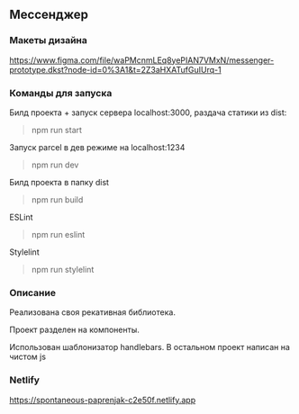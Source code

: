 ## Мессенджер

### Макеты дизайна
https://www.figma.com/file/waPMcnmLEq8yePIAN7VMxN/messenger-prototype.dkst?node-id=0%3A1&t=2Z3aHXATufGuIUrq-1

### Команды для запуска
Билд проекта + запуск сервера localhost:3000, раздача статики из dist:
> npm run start 
> 
Запуск parcel в дев режиме на localhost:1234
>npm run dev
>
Билд проекта в папку dist
>npm run build
> 
ESLint
>npm run eslint
> 
Stylelint
>npm run stylelint
>
### Описание
Реализована своя рекативная библиотека. 

Проект разделен на компоненты.

Использован шаблонизатор handlebars. В остальном проект написан на чистом js
### Netlify
https://spontaneous-paprenjak-c2e50f.netlify.app
